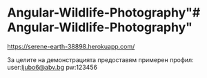# Angular-Wildlife-Photography"# Angular-Wildlife-Photography" 

https://serene-earth-38898.herokuapp.com/

За целите на демонстрацията предоставям примерен профил: user:ljubo6@abv.bg pw:123456
